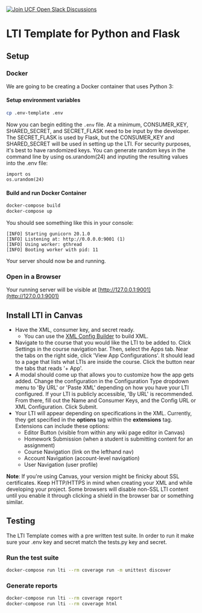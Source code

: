 [![Join UCF Open Slack Discussions](https://ucf-open-slackin.herokuapp.com/badge.svg)](https://ucf-open-slackin.herokuapp.com/)

# LTI Template for Python and Flask

## Setup

### Docker
We are going to be creating a Docker container that uses Python 3:

#### Setup environment variables

```bash
cp .env-template .env
```

Now you can begin editing the `.env` file. At a minimum, CONSUMER_KEY, SHARED_SECRET, and SECRET_FLASK need to be input by the developer. The SECRET_FLASK is used by Flask, but the CONSUMER_KEY and SHARED_SECRET will be used in setting up the LTI. For security purposes, it's best to have randomized keys. You can generate random keys in the command line by using os.urandom(24) and inputing the resulting values into the .env file:

```
import os
os.urandom(24)
```

#### Build and run Docker Container

```bash
docker-compose build
docker-compose up
```

You should see something like this in your console:
```
[INFO] Starting gunicorn 20.1.0
[INFO] Listening at: http://0.0.0.0:9001 (1)
[INFO] Using worker: gthread
[INFO] Booting worker with pid: 11
```

Your server should now be and running.

### Open in a Browser
Your running server will be visible at [http://127.0.0.1:9001](http://127.0.0.1:9001)

## Install LTI in Canvas
- Have the XML, consumer key, and secret ready.
    - You can use the [XML Config Builder](https://www.edu-apps.org/build_xml.html) to build XML.
- Navigate to the course that you would like the LTI to be added to. Click Settings in the course navigation bar. Then, select the Apps tab. Near the tabs on the right side, click 'View App Configurations'. It should lead to a page that lists what LTIs are inside the course. Click the button near the tabs that reads '+ App'.
- A modal should come up that allows you to customize how the app gets added. Change the configuration in the Configuration Type dropdown menu to 'By URL' or 'Paste XML' depending on how you have your LTI configured. If your LTI is publicly accessible, 'By URL' is recommended. From there, fill out the Name and Consumer Keys, and the Config URL or XML Configuration. Click Submit.
- Your LTI will appear depending on specifications in the XML. Currently, they get specified in the **options** tag within the **extensions** tag. Extensions can include these options:
    - Editor Button (visible from within any wiki page editor in Canvas)
    - Homework Submission (when a student is submitting content for an assignment)
    - Course Navigation (link on the lefthand nav)
    - Account Navigation (account-level navigation)
    - User Navigation (user profile)

**Note**: If you're using Canvas, your version might be finicky about SSL certificates. Keep HTTP/HTTPS in mind when creating your XML and while developing your project. Some browsers will disable non-SSL LTI content until you enable it through clicking a shield in the browser bar or something similar.

## Testing

The LTI Template comes with a pre written test suite.  In order to run it make sure your .env key and secret match the tests.py key and secret.

### Run the test suite

```bash
docker-compose run lti --rm coverage run -m unittest discover
```

### Generate reports

```bash
docker-compose run lti --rm coverage report 
docker-compose run lti --rm coverage html
```
